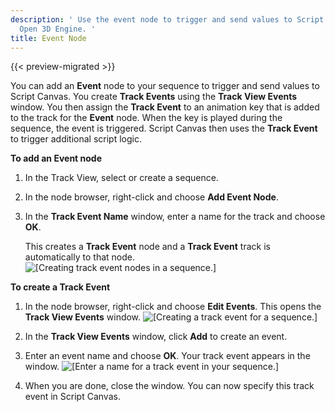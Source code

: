 ```yaml
---
description: ' Use the event node to trigger and send values to Script Canvas in
  Open 3D Engine. '
title: Event Node
---
```


{{< preview-migrated >}}

You can add an **Event** node to your sequence to trigger and send values to Script Canvas\. You create **Track Events** using the **Track View Events** window\. You then assign the **Track Event** to an animation key that is added to the track for the **Event** node\. When the key is played during the sequence, the event is triggered\. Script Canvas then uses the **Track Event** to trigger additional script logic\.

**To add an Event node**

1. In the Track View, select or create a sequence\.

1. In the node browser, right\-click and choose **Add Event Node**\.

1. In the **Track Event Name** window, enter a name for the track and choose **OK**\.

   This creates a **Track Event** node and a **Track Event** track is automatically to that node\.
![\[Creating track event nodes in a sequence.\]](/images/user-guide/cinematics/cinematics-track-view-editor-track-event-nodes.png)

**To create a Track Event**

1. In the node browser, right\-click and choose **Edit Events**\. This opens the **Track View Events** window\.
![\[Creating a track event for a sequence.\]](/images/user-guide/cinematics/cinematics-track-view-editor-track-event-nodes-2.png)

1. In the **Track View Events** window, click **Add** to create an event\.

1. Enter an event name and choose **OK**\. Your track event appears in the window\.
![\[Enter a name for a track event in your sequence.\]](/images/user-guide/cinematics/cinematics-track-view-editor-track-event-nodes-3.png)

1. When you are done, close the window\. You can now specify this track event in Script Canvas\.
